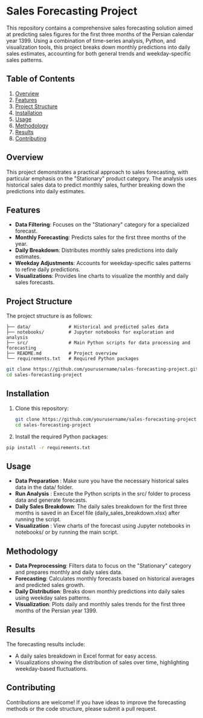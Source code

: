 # Sales Forecasting Project

This repository contains a comprehensive sales forecasting solution aimed at predicting sales figures for the first three months of the Persian calendar year 1399. Using a combination of time-series analysis, Python, and visualization tools, this project breaks down monthly predictions into daily sales estimates, accounting for both general trends and weekday-specific sales patterns.

## Table of Contents
1. [Overview](#overview)
2. [Features](#features)
3. [Project Structure](#project-structure)
4. [Installation](#installation)
5. [Usage](#usage)
6. [Methodology](#methodology)
7. [Results](#results)
8. [Contributing](#contributing)

## Overview
This project demonstrates a practical approach to sales forecasting, with particular emphasis on the "Stationary" product category. The analysis uses historical sales data to predict monthly sales, further breaking down the predictions into daily estimates.

## Features
- **Data Filtering**: Focuses on the "Stationary" category for a specialized forecast.
- **Monthly Forecasting**: Predicts sales for the first three months of the year.
- **Daily Breakdown**: Distributes monthly sales predictions into daily estimates.
- **Weekday Adjustments**: Accounts for weekday-specific sales patterns to refine daily predictions.
- **Visualizations**: Provides line charts to visualize the monthly and daily sales forecasts.

## Project Structure
The project structure is as follows:
```
├── data/              # Historical and predicted sales data
├── notebooks/         # Jupyter notebooks for exploration and analysis
├── src/               # Main Python scripts for data processing and forecasting
├── README.md          # Project overview
└── requirements.txt   # Required Python packages
```

```bash
git clone https://github.com/yourusername/sales-forecasting-project.git
cd sales-forecasting-project
```

## Installation
1. Clone this repository:
   ```bash
   git clone https://github.com/yourusername/sales-forecasting-project.git
   cd sales-forecasting-project
   ```
2. Install the required Python packages:
  ```bash
  pip install -r requirements.txt
  ```
## Usage
 * **Data Preparation** : Make sure you have the necessary historical sales data in the data/ folder.
 * **Run Analysis** : Execute the Python scripts in the src/ folder to process data and generate forecasts.
 * **Daily Sales Breakdown**: The daily sales breakdown for the first three months is saved in an Excel file (daily_sales_breakdown.xlsx) after running the script.
 * **Visualization** : View charts of the forecast using Jupyter notebooks in notebooks/ or by running the main script.

## Methodology
* **Data Preprocessing**: Filters data to focus on the "Stationary" category and prepares monthly and daily sales data.
* **Forecasting**: Calculates monthly forecasts based on historical averages and predicted sales growth.
* **Daily Distribution**: Breaks down monthly predictions into daily sales using weekday sales patterns.
* **Visualization**: Plots daily and monthly sales trends for the first three months of the Persian year 1399.

## Results
The forecasting results include:

* A daily sales breakdown in Excel format for easy access.
* Visualizations showing the distribution of sales over time, highlighting weekday-based fluctuations.

## Contributing
Contributions are welcome! If you have ideas to improve the forecasting methods or the code structure, please submit a pull request.
